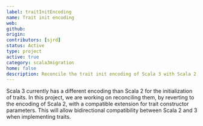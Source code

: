 ```yaml
---
label: traitInitEncoding
name: Trait init encoding
web:
github:
origin:
contributors: [sjrd]
status: Active
type: project
active: true
category: scala3migration
home: false
description: Reconcile the trait init encoding of Scala 3 with Scala 2
---
```


Scala 3 currently has a different encoding than Scala 2 for the initialization of traits.
In this project, we are working on reconciling them, by reverting to the encoding of Scala 2, with a compatible extension for trait constructor parameters.
This will allow bidirectional compatibility between Scala 2 and 3 when implementing traits.
